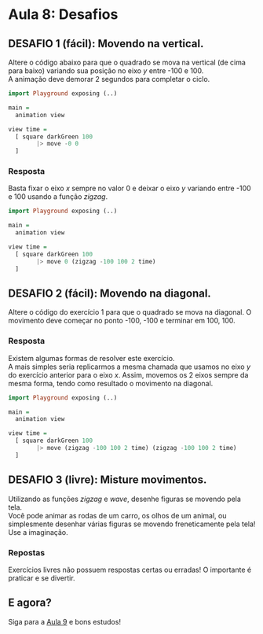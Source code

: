 # Aula 8: Desafios

## DESAFIO 1 (fácil): Movendo na vertical.

Altere o código abaixo para que o quadrado se
mova na vertical (de cima para baixo) variando
sua posição no eixo *y* entre -100 e 100.  
A animação deve demorar 2 segundos para completar
o ciclo.

```haskell
import Playground exposing (..)

main =
  animation view

view time =
  [ square darkGreen 100 
        |> move -0 0
  ]
```

### Resposta

Basta fixar o eixo *x* sempre no valor 0 e deixar
o eixo *y* variando entre -100 e 100 usando a função *zigzag*.

```haskell
import Playground exposing (..)

main =
  animation view

view time =
  [ square darkGreen 100 
        |> move 0 (zigzag -100 100 2 time)
  ]
```

## DESAFIO 2 (fácil): Movendo na diagonal.

Altere o código do exercício 1 para que o quadrado
se mova na diagonal. O movimento deve começar no
ponto -100, -100 e terminar em 100, 100.

### Resposta

Existem algumas formas de resolver este exercício.  
A mais simples seria replicarmos a mesma chamada
que usamos no eixo *y* do exercício anterior
para o eixo *x*. Assim, movemos os 2 eixos
sempre da mesma forma, tendo como resultado o
movimento na diagonal.

```haskell
import Playground exposing (..)

main =
  animation view

view time =
  [ square darkGreen 100 
        |> move (zigzag -100 100 2 time) (zigzag -100 100 2 time)
  ]
```

## DESAFIO 3 (livre): Misture movimentos.

Utilizando as funções *zigzag* e *wave*, desenhe figuras
se movendo pela tela.  
Você pode animar as rodas de um carro, os olhos de um animal,
ou simplesmente desenhar várias figuras se movendo
freneticamente pela tela! Use a imaginação.

### Repostas

Exercícios livres não possuem respostas certas ou erradas!
O importante é praticar e se divertir.

## E agora?

Siga para a [Aula 9](/aula_9.html) e bons estudos!

